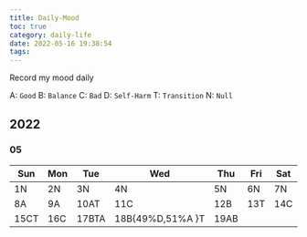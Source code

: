 ```yaml
---
title: Daily-Mood
toc: true
category: daily-life
date: 2022-05-16 19:38:54
tags:
---
```


Record my mood daily

<!-- more -->

A: `Good`
B: `Balance`
C: `Bad`
D: `Self-Harm`
T: `Transition`
N: `Null`

## 2022

### 05

| Sun  | Mon | Tue   | Wed              | Thu  | Fri | Sat |
| --   | --  | --    | --               | --   | --  | --  |
| 1N   | 2N  | 3N    | 4N               | 5N   | 6N  | 7N  |
| 8A   | 9A  | 10AT  | 11C              | 12B  | 13T | 14C |
| 15CT | 16C | 17BTA | 18B{49%D,51%A }T | 19AB |
